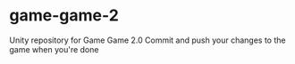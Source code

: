 # game-game-2
Unity repository for Game Game 2.0
Commit and push your changes to the game when you're done
